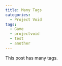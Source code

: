 ```yaml
---
title: Many Tags
categories:
  - Project Void
tags:
  - Game
  - projectvoid
  - test
  - another
---
```


This post has many tags.